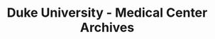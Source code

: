 ---
layout: repo
title: "Duke University - Medical Center Archives"
id: 4817
permalink: repos/4817/
---